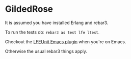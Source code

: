 GildedRose
=====

It is assumed you have installed Erlang and rebar3.

To run the tests do: `rebar3 as test lfe ltest`.

Checkout the [LFEUnit Emacs plugin](https://github.com/mdbergmann/emacs-lfeunit) when you're on Emacs.

Otherwise the usual rebar3 things apply.
